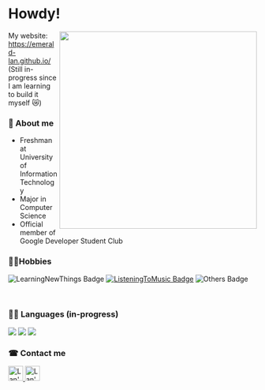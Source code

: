 # Howdy!


<img align='right' src="https://media.giphy.com/media/mTs11L9uuyGiI/giphy.gif" width="400">

My website: https://emerald-lan.github.io/
(Still in-progress since I am learning to build it myself 😿)


### 🦄 About me
- Freshman at University of Information Technology
- Major in Computer Science
- Official member of Google Developer Student Club

### 🐱‍👤Hobbies
![LearningNewThings Badge](https://img.shields.io/badge/-Learning_new_things-00C6C6?style=flat)
[![ListeningToMusic Badge](https://img.shields.io/badge/-Listening_to_music-4F006B?style=flat)](https://youtu.be/dQw4w9WgXcQ)
![Others Badge](https://img.shields.io/badge/-etc-AF0000?style=flat)

<br>

### 👩‍💻 Languages (in-progress)
<img src="https://img.shields.io/badge/C%2B%2B-00599C?style=for-the-badge&logo=c%2B%2B&logoColor=white" />
<img src="https://img.shields.io/badge/HTML5-E34F26?style=for-the-badge&logo=html5&logoColor=white" />
<img src="https://img.shields.io/badge/CSS3-1572B6?style=for-the-badge&logo=css3&logoColor=white" />

<br>

### ☎ Contact me
<a href="https://www.facebook.com/nttl115">
    <img src="https://www.vectorlogo.zone/logos/facebook/facebook-tile.svg" alt="Lan's facebook profile" height="30" width="30">
</a>

<a href="https://www.instagram.com/lan.emerald/">
    <img src="https://www.vectorlogo.zone/logos/instagram/instagram-tile.svg" alt="Lan's ig profile" height="30" width="30">
</a>


<!---
emerald-lan/emerald-lan is a ✨ special ✨ repository because its `README.md` (this file) appears on your GitHub profile.
You can click the Preview link to take a look at your changes.
--->
<!---SOURCES:
https://raw.githubusercontent.com/vanviethieuanh/vanviethieuanh/main/README.md 
https://www.creative-tim.com/blog/educational-tech/how-to-create-github-profile/
https://github.com/alexandresanlim/Badges4-README.md-Profile
https://github.com/kautukkundan/Awesome-Profile-README-templates/tree/master/code-styled
--->
